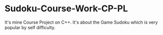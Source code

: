 # Sudoku-Course-Work-CP-PL
It's mine Course Project on C++. It's about the Game Sudoku which is very popular by self difficulty.
